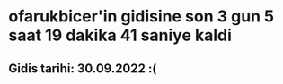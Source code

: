 # ofarukbicer'in gidisine son 3 gun 5 saat 19 dakika 41 saniye kaldi

## Gidis tarihi: 30.09.2022 :(